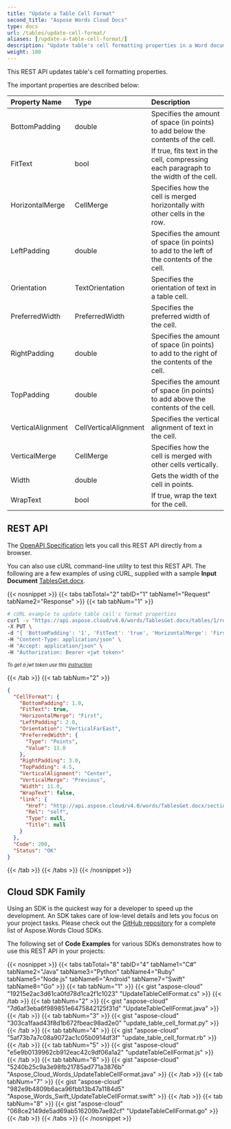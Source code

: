 ```yaml
---
title: "Update a Table Cell Format"
second_title: "Aspose Words Cloud Docs"
type: docs
url: /tables/update-cell-format/
aliases: [/update-a-table-cell-format/]
description: "Update table's cell formatting properties in a Word document"
weight: 180
---
```


This REST API updates table's cell formatting properties.

The important properties are described below:

|Property Name|Type|Description|
| :- | :- | :- |
|BottomPadding|double|Specifies the amount of space (in points) to add below the contents of the cell.|
|FitText|bool|If true, fits text in the cell, compressing each paragraph to the width of the cell.|
|HorizontalMerge|CellMerge|Specifies how the cell is merged horizontally with other cells in the row.|
|LeftPadding|double|Specifies the amount of space (in points) to add to the left of the contents of the cell.|
|Orientation|TextOrientation|Specifies the orientation of text in a table cell.|
|PreferredWidth|PreferredWidth|Specifies the preferred width of the cell.|
|RightPadding|double|Specifies the amount of space (in points) to add to the right of the contents of the cell.|
|TopPadding|double|Specifies the amount of space (in points) to add above the contents of the cell.|
|VerticalAlignment|CellVerticalAlignment|Specifies the vertical alignment of text in the cell.|
|VerticalMerge|CellMerge|Specifies how the cell is merged with other cells vertically.|
|Width|double|Gets the width of the cell in points.|
|WrapText|bool|If true, wrap the text for the cell.|

## REST API

The [OpenAPI Specification](https://apireference.aspose.cloud/words/#/Tables/UpdateTableCellFormat) lets you call this REST API directly from a browser.

You can also use cURL command-line utility to test this REST API. The following are a few examples of using cURL, supplied with a sample **Input Document** [TablesGet.docx](/words/tables/TablesGet.docx).

{{< nosnippet >}}
{{< tabs tabTotal="2" tabID="1" tabName1="Request" tabName2="Response" >}}
{{< tab tabNum="1" >}}

```bash
# cURL example to update table cell's format properties
curl -v "https://api.aspose.cloud/v4.0/words/TablesGet.docx/tables/1/rows/0/cells/0/cellformat" \
-X PUT \
-d "{ 'BottomPadding': '1', 'FitText': 'true', 'HorizontalMerge': 'First', 'LeftPadding': '2', 'Orientation': 'VerticalFarEast', 'RightPadding': '3', 'TopPadding': '4.5', 'VerticalAlignment': 'Center', 'VerticalMerge': 'Previous', 'Width': '11', 'WrapText': 'false' }" \
-H "Content-Type: application/json" \
-H "Accept: application/json" \
-H "Authorization: Bearer <jwt token>"
```

<p style="margin:0;font-size:80%;font-style:italic">To get a jwt token use this <a href="/words/getting-started/available-sdks/#curl">instruction</a></p>

{{< /tab >}}
{{< tab tabNum="2" >}}

```json
{
  "CellFormat": {
    "BottomPadding": 1.0,
    "FitText": true,
    "HorizontalMerge": "First",
    "LeftPadding": 2.0,
    "Orientation": "VerticalFarEast",
    "PreferredWidth": {
      "Type": "Points",
      "Value": 11.0
    },
    "RightPadding": 3.0,
    "TopPadding": 4.5,
    "VerticalAlignment": "Center",
    "VerticalMerge": "Previous",
    "Width": 11.0,
    "WrapText": false,
    "link": {
      "Href": "http://api.aspose.cloud/v4.0/words/TablesGet.docx/sections/0/tables/1/rows/0/cells/0/cellformat",
      "Rel": "self",
      "Type": null,
      "Title": null
    }
  },
  "Code": 200,
  "Status": "OK"
}
```

{{< /tab >}}
{{< /tabs >}}
{{< /nosnippet >}}

## Cloud SDK Family

Using an SDK is the quickest way for a developer to speed up the development. An SDK takes care of low-level details and lets you focus on your project tasks. Please check out the [GitHub repository](https://github.com/aspose-words-cloud) for a complete list of Aspose.Words Cloud SDKs.

The following set of **Code Examples** for various SDKs demonstrates how to use this REST API in your projects:

{{< nosnippet >}}
{{< tabs tabTotal="8" tabID="4" tabName1="C#" tabName2="Java" tabName3="Python" tabName4="Ruby" tabName5="Node.js" tabName6="Android" tabName7="Swift" tabName8="Go" >}}
{{< tab tabNum="1" >}}
{{< gist "aspose-cloud" "19215e2ac3d61ca0fd78d1ca2f1c1023" "UpdateTableCellFormat.cs" >}}
{{< /tab >}}
{{< tab tabNum="2" >}}
{{< gist "aspose-cloud" "7d6af3eba6f989851e6475842125f31d" "UpdateTableCellFormat.java" >}}
{{< /tab >}}
{{< tab tabNum="3" >}}
{{< gist "aspose-cloud" "303ca1faad43f8d1b672fbeac98ad2e0" "update_table_cell_format.py" >}}
{{< /tab >}}
{{< tab tabNum="4" >}}
{{< gist "aspose-cloud" "5af73b7a7c08a9072ac1c05b0914df3f" "update_table_cell_format.rb" >}}
{{< /tab >}}
{{< tab tabNum="5" >}}
{{< gist "aspose-cloud" "e5e9b0139962cb912eac42c9df06a1a2" "updateTableCellFormat.js" >}}
{{< /tab >}}
{{< tab tabNum="6" >}}
{{< gist "aspose-cloud" "5240b25c9a3e98fb21785ad771a3876b" "Aspose_Cloud_Words_UpdateTableCellFormat.java" >}}
{{< /tab >}}
{{< tab tabNum="7" >}}
{{< gist "aspose-cloud" "982e9b4809b6aca96fbb13b47a1184d5" "Aspose_Words_Swift_UpdateTableCellFormat.swift" >}}
{{< /tab >}}
{{< tab tabNum="8" >}}
{{< gist "aspose-cloud" "068ce2149de5ad69ab516209b7ae82cf" "UpdateTableCellFormat.go" >}}
{{< /tab >}}
{{< /tabs >}}
{{< /nosnippet >}}
